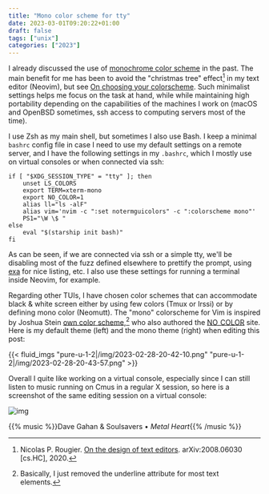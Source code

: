 ```yaml
---
title: "Mono color scheme for tty"
date: 2023-03-01T09:20:22+01:00
draft: false
tags: ["unix"]
categories: ["2023"]
---
```


I already discussed the use of [monochrome color scheme](post/monochrome-color-scheme/) in the past. The main benefit for me has been to avoid the "christmas tree" effect[^1] in my text editor (Neovim), but see [On choosing your colorscheme](/post/on-color-scheme/). Such minimalist settings helps me focus on the task at hand, while while maintaining high portability depending on the capabilities of the machines I work on (macOS and OpenBSD sometimes, ssh access to computing servers most of the time).

I use Zsh as my main shell, but sometimes I also use Bash. I keep a minimal `bashrc` config file in case I need to use my default settings on a remote server, and I have the following settings in my `.bashrc`, which I mostly use on virtual consoles or when connected via ssh:

```shell
if [ "$XDG_SESSION_TYPE" = "tty" ]; then
	unset LS_COLORS
	export TERM=xterm-mono
	export NO_COLOR=1
	alias ll="ls -alF"
	alias vim='nvim -c ":set notermguicolors" -c ":colorscheme mono"'
	PS1="\W \$ "
else
	eval "$(starship init bash)"
fi
```

As can be seen, if we are connected via ssh or a simple tty, we'll be disabling most of the fuzz defined elsewhere to prettify the prompt, using [exa](https://the.exa.website/) for nice listing, etc. I also use these settings for running a terminal inside Neovim, for example.

Regarding other TUIs, I have chosen color schemes that can accommodate black & white screen either by using few colors (Tmux or Irssi) or by defining mono color (Neomutt). The "mono" colorscheme for Vim is inspired by Joshua Stein [own color scheme](https://github.com/jcs/dotfiles/blob/master/.vim/colors/jcs.vim),[^2] who also authored the [NO_COLOR](https://no-color.org/) site. Here is my default theme (left) and the mono theme (right) when editing this post:

{{< fluid_imgs
"pure-u-1-2|/img/2023-02-28-20-42-10.png"
"pure-u-1-2|/img/2023-02-28-20-43-57.png" >}}

Overall I quite like working on a virtual console, especially since I can still listen to music running on Cmus in a regular X session, so here is a screenshot of the same editing session on a virtual console:

![img](/img/tty3.png)

{{% music %}}Dave Gahan & Soulsavers • _Metal Heart_{{% /music %}}

[^1]: Nicolas P. Rougier. [On the design of text editors](https://arxiv.org/abs/2008.06030). arXiv:2008.06030 [cs.HC], 2020.
[^2]: Basically, I just removed the underline attribute for most text elements.
